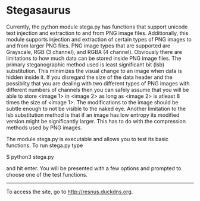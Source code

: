 # Stegasaurus #


Currently, the python module stega.py has functions that support unicode text injection and extraction to and from PNG image files.
Additionally, this module supports injection and extraction of certain types of PNG images to and from larger PNG files. PNG image types that are supported are Grayscale, RGB (3 channel), and RGBA (4 channel).
Obviously there are limitations to how much data can be stored inside PNG image files. The primary steganographic method used is least significant bit (lsb) substitution. This minimizes the visual change to an image when data is hidden inside it. If you disregard the size of the data header and the possiblity that you are dealing with two different types of PNG images with different numbers of channels then you can safely assume that you will be able to store <image 1> in <image 2> as long as <image 2> is atleast 8 times the size of <image 1>. The modifications to the image should be subtle enough to not be visible to the naked eye.
Another limitation to the lsb substitution method is that if an image has low entropy its modified version might be significantly larger. This has to do with the compression methods used by PNG images.

The module stega.py is executable and allows you to test its basic functions.
To run stega.py type

$ python3 stega.py

and hit enter.
You will be presented with a few options and prompted to choose one of the test functions.

***

To access the site, go to http://resnus.duckdns.org.
